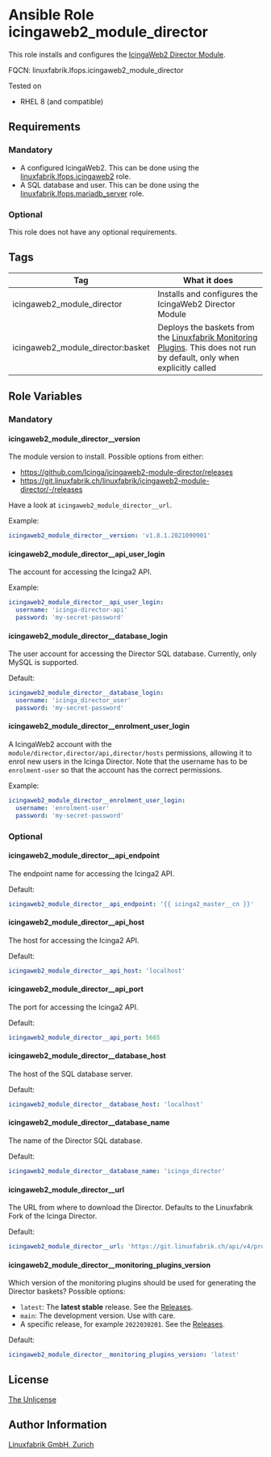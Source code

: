 # Ansible Role icingaweb2_module_director

This role installs and configures the [IcingaWeb2 Director Module](https://icinga.com/docs/icinga-director/latest/doc/01-Introduction/).

FQCN: linuxfabrik.lfops.icingaweb2_module_director

Tested on

* RHEL 8 (and compatible)


## Requirements

### Mandatory

* A configured IcingaWeb2. This can be done using the [linuxfabrik.lfops.icingaweb2](https://github.com/linuxfabrik/lfops/tree/main/roles/icingaweb2) role.
* A SQL database and user. This can be done using the [linuxfabrik.lfops.mariadb_server](https://github.com/linuxfabrik/lfops/tree/main/roles/mariadb_server) role.


### Optional

This role does not have any optional requirements.


## Tags

| Tag                               | What it does                                                                                                                                                                |
| ---                               | ------------                                                                                                                                                                |
| icingaweb2_module_director        | Installs and configures the IcingaWeb2 Director Module                                                                                                                      |
| icingaweb2_module_director:basket | Deploys the baskets from the [Linuxfabrik Monitoring Plugins](https://github.com/Linuxfabrik/monitoring-plugins). This does not run by default, only when explicitly called |


## Role Variables

### Mandatory

#### icingaweb2_module_director__version

The module version to install. Possible options from either:

* https://github.com/Icinga/icingaweb2-module-director/releases
* https://git.linuxfabrik.ch/linuxfabrik/icingaweb2-module-director/-/releases

Have a look at `icingaweb2_module_director__url`.

Example:
```yaml
icingaweb2_module_director__version: 'v1.8.1.2021090901'
```


#### icingaweb2_module_director__api_user_login

The account for accessing the Icinga2 API.

Example:
```yaml
icingaweb2_module_director__api_user_login:
  username: 'icinga-director-api'
  password: 'my-secret-password'
```


#### icingaweb2_module_director__database_login

The user account for accessing the Director SQL database. Currently, only MySQL is supported.

Default:
```yaml
icingaweb2_module_director__database_login:
  username: 'icinga_director_user'
  password: 'my-secret-password'
```


#### icingaweb2_module_director__enrolment_user_login

A IcingaWeb2 account with the `module/director,director/api,director/hosts` permissions, allowing it to enrol new users in the Icinga Director.
Note that the username has to be `enrolment-user` so that the account has the correct permissions.

Example:
```yaml
icingaweb2_module_director__enrolment_user_login:
  username: 'enrolment-user'
  password: 'my-secret-password'
```


### Optional

#### icingaweb2_module_director__api_endpoint

The endpoint name for accessing the Icinga2 API.

Default:
```yaml
icingaweb2_module_director__api_endpoint: '{{ icinga2_master__cn }}'
```


#### icingaweb2_module_director__api_host

The host for accessing the Icinga2 API.

Default:
```yaml
icingaweb2_module_director__api_host: 'localhost'
```


#### icingaweb2_module_director__api_port

The port for accessing the Icinga2 API.

Default:
```yaml
icingaweb2_module_director__api_port: 5665
```


#### icingaweb2_module_director__database_host

The host of the SQL database server.

Default:
```yaml
icingaweb2_module_director__database_host: 'localhost'
```


#### icingaweb2_module_director__database_name

The name of the Director SQL database.

Default:
```yaml
icingaweb2_module_director__database_name: 'icinga_director'
```


#### icingaweb2_module_director__url

The URL from where to download the Director. Defaults to the Linuxfabrik Fork of the Icinga Director.

Default:
```yaml
icingaweb2_module_director__url: 'https://git.linuxfabrik.ch/api/v4/projects/133/repository/archive?sha={{ icingaweb2_module_director__version }}'
```


#### icingaweb2_module_director__monitoring_plugins_version

Which version of the monitoring plugins should be used for generating the Director baskets? Possible options:

* `latest`: The **latest stable** release. See the [Releases](https://github.com/Linuxfabrik/monitoring-plugins/releases).
* `main`: The development version. Use with care.
* A specific release, for example `2022030201`. See the [Releases](https://github.com/Linuxfabrik/monitoring-plugins/releases).

Default:
```yaml
icingaweb2_module_director__monitoring_plugins_version: 'latest'
```


## License

[The Unlicense](https://unlicense.org/)


## Author Information

[Linuxfabrik GmbH, Zurich](https://www.linuxfabrik.ch)
